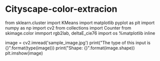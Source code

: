 # Cityscape-color-extracion
from sklearn.cluster import KMeans
import matplotlib pyplot as plt
import numpy as np
import cv2
from collections import Counter
from skimage.color immport rgb2lab, deltaE_cie76
import os
%matplotlib inline

image = cv2.imread('sample_image.jpg')
print("The type of this input is {}".format(type(image)))
print("Shape: {}".format(image.shape))
plt.imshow(image)
